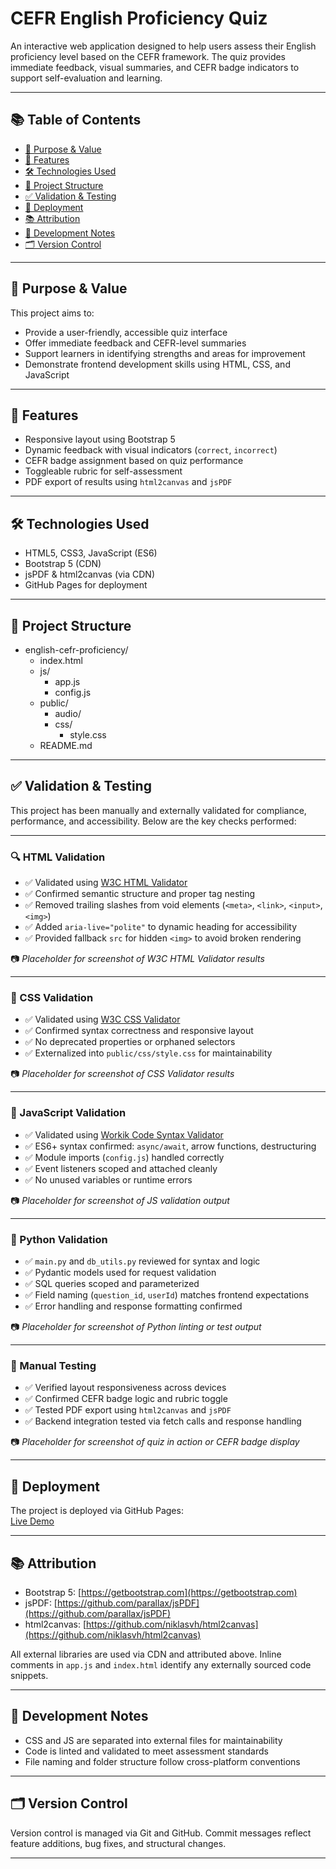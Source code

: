 # CEFR English Proficiency Quiz

An interactive web application designed to help users assess their English proficiency level based on the CEFR framework. The quiz provides immediate feedback, visual summaries, and CEFR badge indicators to support self-evaluation and learning.

---

## 📚 Table of Contents

- [🎯 Purpose & Value](#-purpose--value)  
- [🧩 Features](#-features)  
- [🛠️ Technologies Used](#-technologies-used)  
- [📁 Project Structure](#-project-structure)  
- [✅ Validation & Testing](#-validation--testing)  
- [🚀 Deployment](#-deployment)  
- [📚 Attribution](#-attribution)  
- [🧠 Development Notes](#-development-notes)  
- [🗂️ Version Control](#-version-control)

---

## 🎯 Purpose & Value

This project aims to:
- Provide a user-friendly, accessible quiz interface
- Offer immediate feedback and CEFR-level summaries
- Support learners in identifying strengths and areas for improvement
- Demonstrate frontend development skills using HTML, CSS, and JavaScript

---

## 🧩 Features

- Responsive layout using Bootstrap 5
- Dynamic feedback with visual indicators (`correct`, `incorrect`)
- CEFR badge assignment based on quiz performance
- Toggleable rubric for self-assessment
- PDF export of results using `html2canvas` and `jsPDF`

---

## 🛠️ Technologies Used

- HTML5, CSS3, JavaScript (ES6)
- Bootstrap 5 (CDN)
- jsPDF & html2canvas (via CDN)
- GitHub Pages for deployment

---

 ## 📁 Project Structure

- english-cefr-proficiency/
  - index.html
  - js/
    - app.js
    - config.js
  - public/
    - audio/
    - css/
        - style.css
  - README.md

---

## ✅ Validation & Testing

This project has been manually and externally validated for compliance, performance, and accessibility. Below are the key checks performed:

---

### 🔍 HTML Validation

- ✅ Validated using [W3C HTML Validator](https://validator.w3.org/)
- ✅ Confirmed semantic structure and proper tag nesting
- ✅ Removed trailing slashes from void elements (`<meta>`, `<link>`, `<input>`, `<img>`)
- ✅ Added `aria-live="polite"` to dynamic heading for accessibility
- ✅ Provided fallback `src` for hidden `<img>` to avoid broken rendering

📷 *Placeholder for screenshot of W3C HTML Validator results*

---

### 🎨 CSS Validation

- ✅ Validated using [W3C CSS Validator](https://jigsaw.w3.org/css-validator/)
- ✅ Confirmed syntax correctness and responsive layout
- ✅ No deprecated properties or orphaned selectors
- ✅ Externalized into `public/css/style.css` for maintainability

📷 *Placeholder for screenshot of CSS Validator results*

---

### 🧠 JavaScript Validation

- ✅ Validated using [Workik Code Syntax Validator](https://workik.com/code-syntax-validator)
- ✅ ES6+ syntax confirmed: `async/await`, arrow functions, destructuring
- ✅ Module imports (`config.js`) handled correctly
- ✅ Event listeners scoped and attached cleanly
- ✅ No unused variables or runtime errors

📷 *Placeholder for screenshot of JS validation output*

---

### 🐍 Python Validation

- ✅ `main.py` and `db_utils.py` reviewed for syntax and logic
- ✅ Pydantic models used for request validation
- ✅ SQL queries scoped and parameterized
- ✅ Field naming (`question_id`, `userId`) matches frontend expectations
- ✅ Error handling and response formatting confirmed

📷 *Placeholder for screenshot of Python linting or test output*

---

### 🧪 Manual Testing

- ✅ Verified layout responsiveness across devices
- ✅ Confirmed CEFR badge logic and rubric toggle
- ✅ Tested PDF export using `html2canvas` and `jsPDF`
- ✅ Backend integration tested via fetch calls and response handling

📷 *Placeholder for screenshot of quiz in action or CEFR badge display*

---

## 🚀 Deployment

The project is deployed via GitHub Pages:  
[Live Demo](https://meta1ingus.github.io/english-cefr-proficiency/)

---

## 📚 Attribution

- Bootstrap 5: [https://getbootstrap.com](https://getbootstrap.com)
- jsPDF: [https://github.com/parallax/jsPDF](https://github.com/parallax/jsPDF)
- html2canvas: [https://github.com/niklasvh/html2canvas](https://github.com/niklasvh/html2canvas)

All external libraries are used via CDN and attributed above. Inline comments in `app.js` and `index.html` identify any externally sourced code snippets.

---

## 🧠 Development Notes

- CSS and JS are separated into external files for maintainability
- Code is linted and validated to meet assessment standards
- File naming and folder structure follow cross-platform conventions

---

## 🗂️ Version Control

Version control is managed via Git and GitHub. Commit messages reflect feature additions, bug fixes, and structural changes.

---